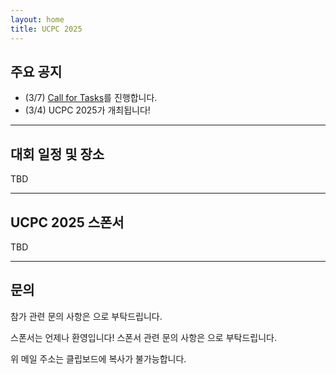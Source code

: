 ```yaml
---
layout: home
title: UCPC 2025
---
```


## 주요 공지

- (3/7) [Call for Tasks](https://2025.ucpc.me/tasks/)를 진행합니다.
- (3/4) UCPC 2025가 개최됩니다!

---

## 대회 일정 및 장소

TBD

---

## UCPC 2025 스폰서

TBD

---

## 문의

참가 관련 문의 사항은 <a href="#" class="mail-address" data-name="contact" data-domain="ucpc" data-tld="me" onclick="window.location.href = 'mailto:' + this.dataset.name + '@' + this.dataset.domain + '.' + this.dataset.tld"></a>으로 부탁드립니다.

스폰서는 언제나 환영입니다! 스폰서 관련 문의 사항은 <a href="#" class="mail-address" data-name="sponsor" data-domain="ucpc" data-tld="me" onclick="window.location.href = 'mailto:' + this.dataset.name + '@' + this.dataset.domain + '.' + this.dataset.tld"></a>으로 부탁드립니다.

위 메일 주소는 클립보드에 복사가 불가능합니다.
